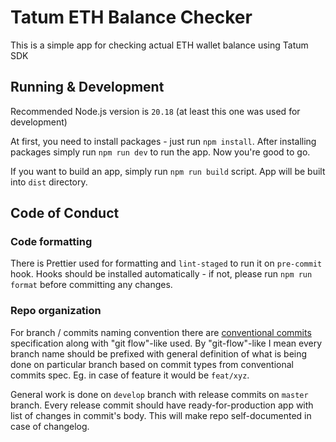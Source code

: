 # Tatum ETH Balance Checker

This is a simple app for checking actual ETH wallet balance using Tatum SDK

## Running & Development

Recommended Node.js version is `20.18` (at least this one was used for development)

At first, you need to install packages - just run `npm install`. After installing packages simply run `npm run dev` to 
run the app. Now you're good to go.

If you want to build an app, simply run `npm run build` script. App will be built into `dist` directory.

## Code of Conduct

### Code formatting
There is Prettier used for formatting and `lint-staged` to run it on `pre-commit` hook.
Hooks should be installed automatically - if not, please run `npm run format` before committing any changes.

### Repo organization
For branch / commits naming convention there are [conventional commits](https://www.conventionalcommits.org/) specification 
along  with "git flow"-like used. By "git-flow"-like I mean every branch name should be prefixed with general definition 
of what is being done on particular branch based on commit types from conventional commits spec. Eg. in case of feature 
it would be `feat/xyz`.

General work is done on `develop` branch with release commits on `master` branch. Every release commit should have
ready-for-production app with list of changes in commit's body. This will make repo self-documented in case of changelog.
